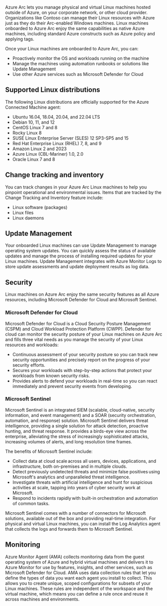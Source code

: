 Azure Arc lets you manage physical and virtual Linux machines hosted outside of Azure, on your corporate network, or other cloud provider. Organizations like Contoso can manage their Linux resources with Azure just as they do their Arc-enabled Windows machines. Linux machines onboarded to Azure Arc enjoy the same capabilities as native Azure machines, including standard Azure constructs such as Azure policy and applying tags.

Once your Linux machines are onboarded to Azure Arc, you can:

- Proactively monitor the OS and workloads running on the machine
- Manage the machines using automation runbooks or solutions like Update Management
- Use other Azure services such as Microsoft Defender for Cloud

## Supported Linux distributions

The following Linux distributions are officially supported for the Azure Connected Machine agent:

- Ubuntu 16.04, 18.04, 20.04, and 22.04 LTS
- Debian 10, 11, and 12
- CentOS Linux 7 and 8
- Rocky Linux 8
- SUSE Linux Enterprise Server (SLES) 12 SP3-SP5 and 15
- Red Hat Enterprise Linux (RHEL) 7, 8, and 9
- Amazon Linux 2 and 2023
- Azure Linux (CBL-Mariner) 1.0, 2.0
- Oracle Linux 7 and 8

## Change tracking and inventory

You can track changes in your Azure Arc Linux machines to help you pinpoint operational and environmental issues. Items that are tracked by the Change Tracking and Inventory feature include:

- Linux software (packages)
- Linux files
- Linux daemons

## Update Management

Your onboarded Linux machines can use Update Management to manage operating system updates. You can quickly assess the status of available updates and manage the process of installing required updates for your Linux machines. Update Management integrates with Azure Monitor Logs to store update assessments and update deployment results as log data.

## Security

Linux machines on Azure Arc enjoy the same security features as all Azure resources, including Microsoft Defender for Cloud and Microsoft Sentinel.

### Microsoft Defender for Cloud

Microsoft Defender for Cloud is a Cloud Security Posture Management (CSPM) and Cloud Workload Protection Platform (CWPP). Defender for cloud can monitor the security posture of your Linux machines on Azure Arc and fills three vital needs as you manage the security of your Linux resources and workloads:

- Continuous assessment of your security posture so you can track new security opportunities and precisely report on the progress of your security efforts.
- Secures your workloads with step-by-step actions that protect your workloads from known security risks.
- Provides alerts to defend your workloads in real-time so you can react immediately and prevent security events from developing.

### Microsoft Sentinel

Microsoft Sentinel is an integrated SIEM (scalable, cloud-native, security information, and event management) and a SOAR (security orchestration, automation, and response) solution. Microsoft Sentinel delivers threat intelligence, providing a single solution for attack detection, proactive hunting, and threat response. It provides a birds-eye view across the enterprise, alleviating the stress of increasingly sophisticated attacks, increasing volumes of alerts, and long resolution time frames.

The benefits of Microsoft Sentinel include:

- Collect data at cloud scale across all users, devices, applications, and infrastructure, both on-premises and in multiple clouds.
- Detect previously undetected threats and minimize false positives using Microsoft's analytics and unparalleled threat intelligence.
- Investigate threats with artificial intelligence and hunt for suspicious activities at scale, tapping into years of cyber security work at Microsoft.
- Respond to incidents rapidly with built-in orchestration and automation of common tasks.

Microsoft Sentinel comes with a number of connectors for Microsoft solutions, available out of the box and providing real-time integration. For physical and virtual Linux machines, you can install the Log Analytics agent that collects the logs and forwards them to Microsoft Sentinel.

## Monitoring

Azure Monitor Agent (AMA) collects monitoring data from the guest operating system of Azure and hybrid virtual machines and delivers it to Azure Monitor for use by features, insights, and other services, such as Microsoft Defender for Cloud. AMA uses data collection rules that let you define the types of data you want each agent you install to collect. This allows you to create unique, scoped configurations for subsets of your Linux machines. These rules are independent of the workspace and the virtual machine, which means you can define a rule once and reuse it across machines and environments.

